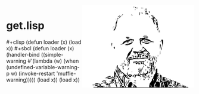 <img src=dots4.png align=right width=300>

# get.lisp

#+clisp
(defun loader (x) (load x))
#+sbcl
(defun loader (x)
  (handler-bind
      ((simple-warning 
        #'(lambda (w) 
            (when (undefined-variable-warning-p w)
              (invoke-restart 'muffle-warning)))))
      (load x))
    (load x))
